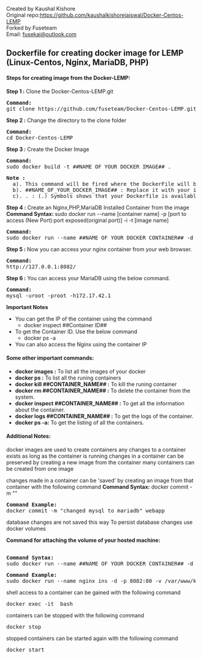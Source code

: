 Created by Kaushal Kishore <br>
Original repo:https://github.com/kaushalkishorejaiswal/Docker-Centos-LEMP <br>
Forked by Fuseteam <br>
Email: fusekai@outlook.com <br>

<h2>Dockerfile for creating docker image for LEMP (Linux-Centos, Nginx, MariaDB, PHP)</h2>

<h4>Steps for creating image from the Docker-LEMP:</h4>

<b>Step 1 :</b> Clone the Docker-Centos-LEMP.git
<pre>
<b>Command: </b>
git clone https://github.com/fuseteam/Docker-Centos-LEMP.git
</pre>

<b>Step 2 :</b> Change the directory to the clone folder
<pre>
<b>Command:</b>
cd Docker-Centos-LEMP
</pre>

<b>Step 3 :</b> Create the Docker Image
<pre>
<b>Command: </b>
sudo docker build -t ##NAME_OF_YOUR_DOCKER_IMAGE## .
</pre>

<pre>
<b>Note : </b>
  a). This command will be fired where the DockerFile will be placed
  b). ##NAME_OF_YOUR_DOCKER_IMAGE## : Replace it with your image name
  c). . : (.) Symbols shows that your Dockerfile is available on the same directory where you are running the command.
</pre>

<b>Step 4 :</b> Create an Nginx,PHP,MariaDB Installed Container from the image
<b>Command Syntax: </b>
sudo docker run --name [container name] -p [port to access (New Port):port exposed(original port)] -i -t [image name]
<pre>
<b>Command:</b>
sudo docker run --name ##NAME_OF_YOUR_DOCKER_CONTAINER## -d -p 8082:80 -p3307:3306 ##NAME_OF_YOUR_DOCKER_IMAGE##
</pre>

<b>Step 5 :</b> Now you can access your nginx container from your web browser.
<pre>
<b>Command:</b>
http://127.0.0.1:8082/
</pre>

<b>Step 6 :</b> You can access your MariaDB using the below command.
<pre>
<b>Command:</b>
mysql -uroot -proot -h172.17.42.1
</pre>
<b>Important Notes</b>
<ul>
  <li>
    You can get the IP of the container using the command
    <ul><li>docker inspect ##Container ID##</li></ul>
  </li>
  <li>
    To get the Container ID. Use the below command
    <ul><li>docker ps -a</li></ul>
  </li>
  <li>You can also access the Nginx using the container IP</p>
</ul>

<h4>Some other important commands:</h4>
<ul>
<li><b>docker images :</b> To list all the images of your docker</li>
<li><b>docker ps :</b> To list all the runing containers</li>
<li><b>docker kill ##CONTAINER_NAME## :</b> To kill the runing container</li>
<li><b>docker rm ##CONTAINER_NAME## :</b> To delete the container from the system.</li>
<li><b>docker inspect ##CONTAINER_NAME## :</b> To get all the information about the container.</li>
<li><b>docker logs ##CONTAINER_NAME## :</b> To get the logs of the container.</li>
<li><b>docker ps -a:</b> To get the listing of all the containers.</li>
</ul>

<h4>Additional Notes:</h4>
docker images are used to create containers any changes to a container
exists as long as the container is running changes in a container can
be preserved by creating a new image from the container many
containers can be created from one image
 
changes made in a container can be 'saved' by creating an image from
that container with the following command
<b>Command Syntax:</b>
docker commit -m "<changes you made>" <container-name>
</pre>

<pre>
<b>Command Example:</b>
docker commit -m "changed mysql to mariadb" webapp
</pre>
 
database changes are not saved this way
To persist database changes use docker volumes

<b>Command for attaching the volume of your hosted machine:</b>
<pre>

<b>Command Syntax:</b>
sudo docker run --name ##NAME_OF_YOUR_DOCKER_CONTAINER## -d -p 8082:80 -v ##HOSTED_VOLUME_LOCATION##:##CONTAINER_VOLUME_LOCATION## ##YOUR_IMAGE_NAME##
</pre>

<pre>
<b>Command Example:</b>
sudo docker run --name nginx_ins -d -p 8082:80 -v /var/www/kaushal:/var/www nginx_kaushal
</pre>

shell access to a container can be gained with the following command
<pre>docker exec -it <container-name> bash</pre>
 
containers can be stopped with the following command
<pre>docker stop <container-name></pre>
 
stopped containers can be started again with the following command
<pre>docker start <container-name></pre>
